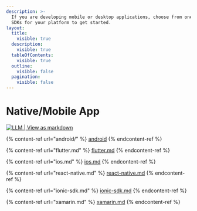 ```yaml
---
description: >-
  If you are developing mobile or desktop applications, choose from one of these
  SDKs for your platform to get started.
layout:
  title:
    visible: true
  description:
    visible: true
  tableOfContents:
    visible: true
  outline:
    visible: false
  pagination:
    visible: false
---
```


# Native/Mobile App

[![LLM | View as markdown](https://img.shields.io/badge/LLM-View%20as%20markdown-blue)](https://raw.githubusercontent.com/authgear/docs/refs/heads/main/get-started/native-mobile-app/README.md)



{% content-ref url="android/" %}
[android](android/)
{% endcontent-ref %}

{% content-ref url="flutter.md" %}
[flutter.md](flutter.md)
{% endcontent-ref %}

{% content-ref url="ios.md" %}
[ios.md](ios.md)
{% endcontent-ref %}

{% content-ref url="react-native.md" %}
[react-native.md](react-native.md)
{% endcontent-ref %}

{% content-ref url="ionic-sdk.md" %}
[ionic-sdk.md](ionic-sdk.md)
{% endcontent-ref %}

{% content-ref url="xamarin.md" %}
[xamarin.md](xamarin.md)
{% endcontent-ref %}
